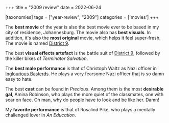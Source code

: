 +++
title = "2009 review"
date = 2022-06-24

[taxonomies]
tags = ["year-review", "2009"]
categories = ['movies']
+++


The **best movie** of the year is also the best movie ever to be based
in my city of residence, Johannesburg.
The movie also has **best visuals**.
In addition, it's also the **most original** movie, which helps it feel super-fresh.
The movie is named [District 9].

The best __visual effects artefact__ is the battle suit of [District 9],
followed by the killer bikes of *Terminator Salvation*.

The **best male performance** is that of Christoph Waltz as Nazi officer
in [Inglourious Basterds].
He plays a very fearsome Nazi officer that is so damn easy to hate.

The best **cast** can be found in *Precious*.
Among them is the most **desirable gal**, Amina Robinson,
who plays the more quiet of the classmates, one with scar on face.
Oh man, why do people have to look and be like her. Damn!

My __favorite performance__ is that of Rosalind Pike,
who plays a mentally challenged lover in *An Education*.

[District 9]: @/district-9.md
[Inglourious Basterds]: @/inglourious-basterds.md

